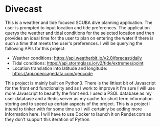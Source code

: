 # Divecast
This is a weather and tide focused SCUBA dive planning application. The user is prompted to input location and tide preferences.
The application querys the weather and tidal conditions for the selected location and then provides an ideal time for the user to 
plan on entering the water if there is such a time that meets the user's preferences. 
I will be querying the following APIs for this project:
- Weather conditions:
https://api.weatherbit.io/v2.0/forecast/daily
- Tidal conditions:
https://api.stormglass.io/v2/tide/extremes/point
- Location translation into latitude and longitude:
https://api.opencagedata.com/geocode

This project is mainly built on Python3. There is the littlest bit of Javascript for the front end functionality 
and as I work to improve it I'm sure I will use more Javascript to beautify the front end. I used a PSQL database as my user 
database and a Redis server as my cache for short term information storing and to speed up certain aspects of the project. This 
is a project I intend to tinker with for some time so I will certainly be adding more information here. I will have to use Docker to
launch it on Render.com as they don't support this iteration of Python. 